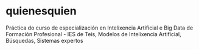# quienesquien
Práctica do curso de especialización en Intelixencia Artificial e Big Data de Formación Profesional - IES de Teis, Modelos de Intelixencia Artificial, Búsquedas, Sistemas expertos
